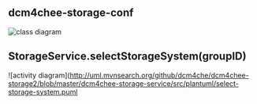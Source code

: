 dcm4chee-storage-conf
---------------------
![class diagram](http://uml.mvnsearch.org/github/dcm4che/dcm4chee-storage2/blob/master/dcm4chee-storage-conf/src/plantuml/dcm4chee-storage-conf.puml)

StorageService.selectStorageSystem(groupID)
---------------------
![activity diagram](http://uml.mvnsearch.org/github/dcm4che/dcm4chee-storage2/blob/master/dcm4chee-storage-service/src/plantuml/select-storage-system.puml